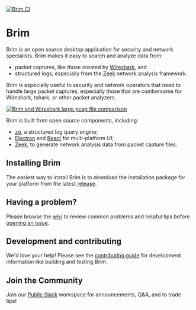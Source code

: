 [![Brim CI](https://github.com/brimsec/brim/workflows/Brim%20CI/badge.svg)](https://github.com/brimsec/brim/actions?query=workflow%3A%22Brim+CI%22+branch%3Amaster)

# Brim

Brim is an open source desktop application for security and network
specialists. Brim makes it easy to search and analyze data from:

- packet captures, like those created by [Wireshark](https://www.wireshark.org/), and
- structured logs, especially from the [Zeek](https://www.zeek.org) network analysis framework.

Brim is especially useful to security and network operators that need to handle large packet captures,
especially those that are cumbersome for Wireshark, tshark, or other packet analyzers.

[![Brim and Wireshark large pcap file comparison](docs/media/brim-and-wireshark.gif?raw=true)](https://www.youtube.com/watch?v=InT-7WZ5Y2Y)

Brim is built from open source components, including:

- [zq](https://github.com/brimsec/zq), a structured log query engine;
- [Electron](https://www.electronjs.org/) and [React](https://reactjs.org/) for multi-platform UI;
- [Zeek](https://www.zeek.org), to generate network analysis data from packet capture files.

## Installing Brim

The easiest way to install Brim is to download the installation package for
your platform from the latest
[release](https://github.com/brimsec/brim/releases).

## Having a problem?

Please browse the [wiki](https://github.com/brimsec/brim/wiki) to review common problems and helpful tips before [opening an issue](https://github.com/brimsec/brim/wiki/Troubleshooting#opening-an-issue).

## Development and contributing

We'd love your help! Please see the [contributing guide](CONTRIBUTING.md) for
development information like building and testing Brim.

## Join the Community

Join our [Public Slack](https://www.brimsecurity.com/join-slack/) workspace for announcements, Q&A, and to trade tips!
